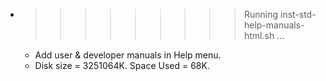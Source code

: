 * >>>>>>>>> Running inst-std-help-manuals-html.sh ...
  * Add user & developer manuals in Help menu.
  * Disk size = 3251064K. Space Used = 68K.
